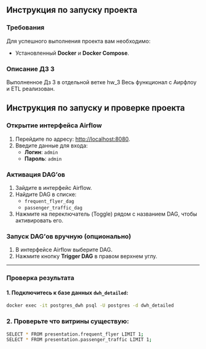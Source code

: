 ## Инструкция по запуску проекта

### Требования
Для успешного выполнения проекта вам необходимо:
- Установленный **Docker** и **Docker Compose**.

### Описание ДЗ 3

Выполненное Дз 3 в отдельной ветке hw_3
Весь функционал с Аирфлоу и ETL реализован.

## Инструкция по запуску и проверке проекта

### Открытие интерфейса Airflow
1. Перейдите по адресу: [http://localhost:8080](http://localhost:8080).
2. Введите данные для входа:
   - **Логин**: `admin`
   - **Пароль**: `admin`

### Активация DAG’ов
1. Зайдите в интерфейс Airflow.
2. Найдите DAG в списке:
   - `frequent_flyer_dag`
   - `passenger_traffic_dag`
3. Нажмите на переключатель (Toggle) рядом с названием DAG, чтобы активировать его.

### Запуск DAG’ов вручную (опционально)
1. В интерфейсе Airflow выберите DAG.
2. Нажмите кнопку **Trigger DAG** в правом верхнем углу.

---

### Проверка результата

#### 1. Подключитесь к базе данных `dwh_detailed`:
```bash
docker exec -it postgres_dwh psql -U postgres -d dwh_detailed
```

### 2. Проверьте что витрины существую:
```bash
SELECT * FROM presentation.frequent_flyer LIMIT 1;
SELECT * FROM presentation.passenger_traffic LIMIT 1;
```